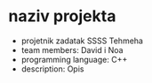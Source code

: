 # naziv projekta
- projetnik zadatak SSSS Tehmeha
- team members: David i Noa
- programming language: C++
- description: Opis
